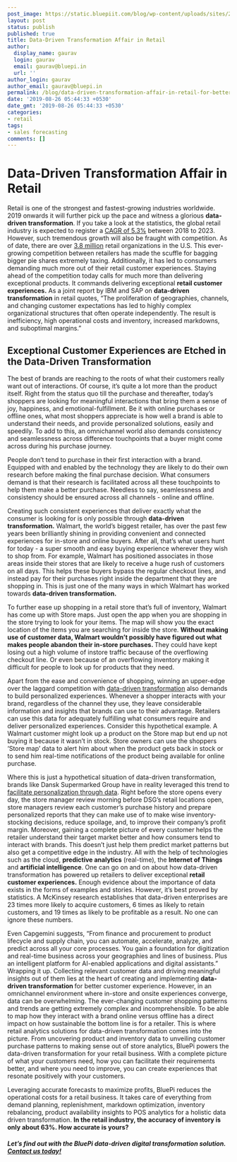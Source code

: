 ```yaml
---
post_image: https://static.bluepiit.com/blog/wp-content/uploads/sites/2/2019/08/Customer-experience.png
layout: post
status: publish
published: true
title: Data-Driven Transformation Affair in Retail
author:
  display_name: gaurav
  login: gaurav
  email: gaurav@bluepi.in
  url: ''
author_login: gaurav
author_email: gaurav@bluepi.in
permalink: /blog/data-driven-transformation-affair-in-retail-for-better-customer-experience/
date: '2019-08-26 05:44:33 +0530'
date_gmt: '2019-08-26 05:44:33 +0530'
categories:
- retail
tags: 
- sales forecasting
comments: []
---
```

# Data-Driven Transformation Affair in Retail
Retail is one of the strongest and fastest-growing industries worldwide. 2019 onwards it will further pick up the pace and witness a glorious <strong>data-driven transformation</strong>. If you take a look at the statistics, the global retail industry is expected to register a <a href="https://www.businesswire.com/news/home/20190102005213/en/Global-31.88-Billion-Retail-Industry-Analysis-Outlook">CAGR of 5.3%</a> between 2018 to 2023. However, such tremendous growth will also be fraught with competition. 
As of date, there are over <a href="https://nrf.com/retails-impact">3.8 million</a> retail organizations in the U.S. This ever-growing competition between retailers has made the scuffle for bagging bigger pie shares extremely taxing. Additionally, it has led to consumers demanding much more out of their retail customer experiences. 
Staying ahead of the competition today calls for much more than delivering exceptional products. It commands delivering exceptional <strong>retail customer experiences.</strong>
As a joint report by IBM and SAP on <strong>data-driven transformation</strong> in retail quotes, &ldquo;The proliferation of geographies, channels, and changing customer expectations has led to highly complex organizational structures that often operate independently. The result is inefficiency, high operational costs and inventory, increased markdowns, and suboptimal margins.&rdquo;

## Exceptional Customer Experiences are Etched in the Data-Driven Transformation
The best of brands are reaching to the roots of what their customers really want out of interactions. Of course, it&rsquo;s quite a lot more than the product itself. Right from the status quo till the purchase and thereafter, today&rsquo;s shoppers are looking for meaningful interactions that bring them a sense of joy, happiness, and emotional-fulfillment. 
Be it with online purchases or offline ones, what most shoppers appreciate is how well a brand is able to understand their needs, and provide personalized solutions, easily and speedily. To add to this, an omnichannel world also demands consistency and seamlessness across difference touchpoints that a buyer might come across during his purchase journey. 

People don&rsquo;t tend to purchase in their first interaction with a brand. Equipped with and enabled by the technology they are likely to do their own research before making the final purchase decision. What consumers demand is that their research is facilitated across all these touchpoints to help them make a better purchase. Needless to say, seamlessness and consistency should be ensured across all channels - online and offline. 

Creating such consistent experiences that deliver exactly what the consumer is looking for is only possible through <strong>data-driven transformation.</strong>
Walmart, the world&rsquo;s biggest retailer, has over the past few years been brilliantly shining in providing convenient and connected experiences for in-store and online buyers. After all, that&rsquo;s what users hunt for today - a super smooth and easy buying experience wherever they wish to shop from.
For example, Walmart has positioned associates in those areas inside their stores that are likely to receive a huge rush of customers on all days. This helps these buyers bypass the regular checkout lines, and instead pay for their purchases right inside the department that they are shopping in. This is just one of the many ways in which Walmart has worked towards <strong>data-driven transformation.</strong>

To further ease up shopping in a retail store that&rsquo;s full of inventory, Walmart has come up with Store maps. Just open the app when you are shopping in the store trying to look for your items. The map will show you the exact location of the items you are searching for inside the store. 
<strong>Without making use of customer data, Walmart wouldn&rsquo;t possibly have figured out what makes people abandon their in-store purchases. </strong>
They could have kept losing out a high volume of instore traffic because of the overflowing checkout line. Or even because of an overflowing inventory making it difficult for people to look up for products that they need.

Apart from the ease and convenience of shopping, winning an upper-edge over the laggard competition with [data-driven transformation](https://www.bluepiit.com/) also demands to build personalized experiences. Whenever a shopper interacts with your brand, regardless of the channel they use, they leave considerable information and insights that brands can use to their advantage. Retailers can use this data for adequately fulfilling what consumers require and deliver personalized experiences. 
Consider this hypothetical example. A Walmart customer might look up a product on the Store map but end up not buying it because it wasn&rsquo;t in stock. Store owners can use the shoppers &lsquo;Store map&rsquo; data to alert him about when the product gets back in stock or to send him real-time notifications of the product being available for online purchase. 

Where this is just a hypothetical situation of data-driven transformation, brands like Dansk Supermarked Group have in reality leveraged this trend to <a href="https://www.hpe.com/us/en/customer-case-studies.html">facilitate personalization through data</a>. Right before the store opens every day, the store manager review morning before DSG&rsquo;s retail locations open, store managers review each customer&rsquo;s purchase history and prepare personalized reports that they can make use of to make wise inventory-stocking decisions, reduce spoilage, and, to improve their company&rsquo;s profit margin.
Moreover, gaining a complete picture of every customer helps the retailer understand their target market better and how consumers tend to interact with brands. This doesn&rsquo;t just help them predict market patterns but also get a competitive edge in the industry. All with the help of technologies such as the cloud, <strong>predictive analytics</strong> (real-time), the <strong>Internet of Things</strong> and <strong>artificial intelligence</strong>. 
One can go on and on about how data-driven transformation has powered up retailers to deliver exceptional <strong>retail customer experiences.</strong> Enough evidence about the importance of data exists in the forms of examples and stories. However, it&rsquo;s best proved by statistics. A McKinsey research establishes that data-driven enterprises are 23 times more likely to acquire customers, 6 times as likely to retain customers, and 19 times as likely to be profitable as a result. No one can ignore these numbers.

Even Capgemini suggests, &ldquo;From finance and procurement to product lifecycle and supply chain, you can automate, accelerate, analyze, and predict across all your core processes. You gain a foundation for digitization and real-time business across your geographies and lines of business. Plus an intelligent platform for AI-enabled applications and digital assistants.&rdquo;<br />
Wrapping it up.
Collecting relevant customer data and driving meaningful insights out of them lies at the heart of creating and implementing <strong>data-driven transformation </strong>for better customer experience. 
However, in an omnichannel environment where in-store and onsite experiences converge, data can be overwhelming. The ever-changing customer shopping patterns and trends are getting extremely complex and incomprehensible. To be able to map how they interact with a brand online versus offline has a direct impact on how sustainable the bottom line is for a retailer. This is where retail analytics solutions for data-driven transformation comes into the picture. 
From uncovering product and inventory data to unveiling customer purchase patterns to making sense out of store analytics, BluePi powers the data-driven transformation for your retail business. With a complete picture of what your customers need, how you can facilitate their requirements better, and where you need to improve, you can create experiences that resonate positively with your customers. 

Leveraging accurate forecasts to maximize profits, BluePi reduces the operational costs for a retail business. It takes care of everything from demand planning, replenishment, markdown optimization, inventory rebalancing, product availability insights to POS analytics for a holistic data driven transformation. 
<strong>In the retail industry, the accuracy of inventory is only about 63%. How accurate is yours? </strong><br />
<h5>Let&rsquo;s find out with the BluePi data-driven digital transformation solution.<a href="https://www.bluepiit.com/contact-us"> Contact us today!
